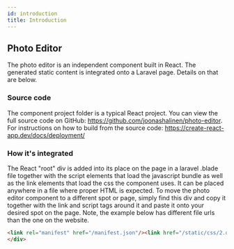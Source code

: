 ```yaml
---
id: introduction
title: Introduction
---
```


## Photo Editor

The photo editor is an independent component built in React. The generated static content is integrated onto a Laravel page. Details on that are below.

### Source code

The component project folder is a typical React project. You can view the full source code on GitHub: https://github.com/joonashalinen/photo-editor.
For instructions on how to build from the source code: https://create-react-app.dev/docs/deployment/

### How it's integrated

The React "root" div is added into its place on the page in a laravel .blade file together with the script elements that load the javascript bundle as well as the link elements that load the css the component uses. It can be placed anywhere in a file where proper HTML is expected. To move the photo editor component to a different spot or page, simply find this div and copy it together with the link and script tags around it and paste it onto your desired spot on the page. Note, the example below has different file urls than the one on the website.

```html
<link rel="manifest" href="/manifest.json"/><link href="/static/css/2.d4f9261b.chunk.css" rel="stylesheet"><link href="/static/css/main.3a807b54.chunk.css" rel="stylesheet"></head><body><noscript>You need to enable JavaScript to run this app.</noscript><div id="root"></div><script>!function(e){function t(t){for(var n,i,a=t[0],c=t[1],l=t[2],p=0,s=[];p<a.length;p++)i=a[p],Object.prototype.hasOwnProperty.call(o,i)&&o[i]&&s.push(o[i][0]),o[i]=0;for(n in c)Object.prototype.hasOwnProperty.call(c,n)&&(e[n]=c[n]);for(f&&f(t);s.length;)s.shift()();return u.push.apply(u,l||[]),r()}function r(){for(var e,t=0;t<u.length;t++){for(var r=u[t],n=!0,a=1;a<r.length;a++){var c=r[a];0!==o[c]&&(n=!1)}n&&(u.splice(t--,1),e=i(i.s=r[0]))}return e}var n={},o={1:0},u=[];function i(t){if(n[t])return n[t].exports;var r=n[t]={i:t,l:!1,exports:{}};return e[t].call(r.exports,r,r.exports,i),r.l=!0,r.exports}i.e=function(e){var t=[],r=o[e];if(0!==r)if(r)t.push(r[2]);else{var n=new Promise((function(t,n){r=o[e]=[t,n]}));t.push(r[2]=n);var u,a=document.createElement("script");a.charset="utf-8",a.timeout=120,i.nc&&a.setAttribute("nonce",i.nc),a.src=function(e){return i.p+"static/js/"+({}[e]||e)+"."+{3:"c6daac08"}[e]+".chunk.js"}(e);var c=new Error;u=function(t){a.onerror=a.onload=null,clearTimeout(l);var r=o[e];if(0!==r){if(r){var n=t&&("load"===t.type?"missing":t.type),u=t&&t.target&&t.target.src;c.message="Loading chunk "+e+" failed.\n("+n+": "+u+")",c.name="ChunkLoadError",c.type=n,c.request=u,r[1](c)}o[e]=void 0}};var l=setTimeout((function(){u({type:"timeout",target:a})}),12e4);a.onerror=a.onload=u,document.head.appendChild(a)}return Promise.all(t)},i.m=e,i.c=n,i.d=function(e,t,r){i.o(e,t)||Object.defineProperty(e,t,{enumerable:!0,get:r})},i.r=function(e){"undefined"!=typeof Symbol&&Symbol.toStringTag&&Object.defineProperty(e,Symbol.toStringTag,{value:"Module"}),Object.defineProperty(e,"__esModule",{value:!0})},i.t=function(e,t){if(1&t&&(e=i(e)),8&t)return e;if(4&t&&"object"==typeof e&&e&&e.__esModule)return e;var r=Object.create(null);if(i.r(r),Object.defineProperty(r,"default",{enumerable:!0,value:e}),2&t&&"string"!=typeof e)for(var n in e)i.d(r,n,function(t){return e[t]}.bind(null,n));return r},i.n=function(e){var t=e&&e.__esModule?function(){return e.default}:function(){return e};return i.d(t,"a",t),t},i.o=function(e,t){return Object.prototype.hasOwnProperty.call(e,t)},i.p="/",i.oe=function(e){throw console.error(e),e};var a=this["webpackJsonpphoto-editor"]=this["webpackJsonpphoto-editor"]||[],c=a.push.bind(a);a.push=t,a=a.slice();for(var l=0;l<a.length;l++)t(a[l]);var f=c;r()}([])</script><script src="/static/js/2.6cbfe736.chunk.js"></script><script src="/static/js/main.328646bf.chunk.js"></script>
</div>
```
